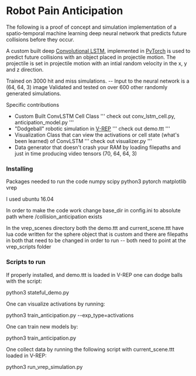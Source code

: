 # Robot Pain Anticipation

The following is a proof of concept and simulation implementation of a spatio-temporal
machine learning deep neural network that predicts future collisions before they occur.

A custom built deep [Convolutional LSTM](https://arxiv.org/pdf/1506.04214.pdf), implemented in
[PyTorch](http://pytorch.org/) is used to predict future collisions with an object placed in
projectile motion. The projectile is set in projectile motion with an intial random velocity in
the x, y and z direction.

Trained on 3000 hit and miss simulations. -- Input to the neural network is a (64, 64, 3) image
Validated and tested on over 600 other randomly generated simulations.

Specific contributions
* Custom Built ConvLSTM Cell Class
'''
check out conv_lstm_cell.py, anticipation_model.py
'''
* "Dodgeball" robotic simulation in [V-REP](http://www.coppeliarobotics.com/)
'''
check out demo.ttt
'''
* Visualization Class that can view the activations or cell state (what's been learned) of ConvLSTM
'''
check out visualizer.py
'''
* Data generator that doesn't crash your RAM by loading filepaths and just in time producing video tensors (70, 64, 64, 3)
### Installing

Packages needed to run the code
numpy
scipy
python3
pytorch
matplotlib
vrep

I used ubuntu 16.04

In order to make the code work change base_dir in config.ini to absolute path where /collision_anticipation exists

In the vrep_scenes directory both the demo.ttt and current_scene.ttt have lua code written for the sphere object that
is custom and there are filepaths in both that need to be changed in order to run -- both need to point at the vrep_scripts folder

### Scripts to run

If properly installed, and demo.ttt is loaded in V-REP one can dodge balls with the script:

  python3 stateful_demo.py

One can visualize activations by running:

  python3 train_anticipation.py --exp_type=activations

One can train new models by:

  python3 train_anticipation.py


One collect data by running the following script with current_scene.ttt loaded in V-REP:

  python3 run_vrep_simulation.py
